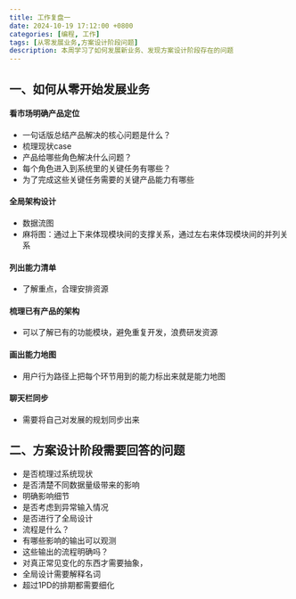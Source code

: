 ```yaml
---
title: 工作复盘一
date: 2024-10-19 17:12:00 +0800
categories: [编程, 工作]
tags: [从零发展业务,方案设计阶段问题]     
description: 本周学习了如何发展新业务、发现方案设计阶段存在的问题
---
```

## 一、如何从零开始发展业务
#### 看市场明确产品定位
- 一句话版总结产品解决的核心问题是什么？
- 梳理现状case
- 产品给哪些角色解决什么问题？
- 每个角色进入到系统里的关键任务有哪些？
- 为了完成这些关键任务需要的关键产品能力有哪些

#### 全局架构设计
- 数据流图
- 麻将图：通过上下来体现模块间的支撑关系，通过左右来体现模块间的并列关系

#### 列出能力清单
- 了解重点，合理安排资源

#### 梳理已有产品的架构 
- 可以了解已有的功能模块，避免重复开发，浪费研发资源

#### 画出能力地图
- 用户行为路径上把每个环节用到的能力标出来就是能力地图

#### 聊天栏同步
- 需要将自己对发展的规划同步出来

## 二、方案设计阶段需要回答的问题
- 是否梳理过系统现状
- 是否清楚不同数据量级带来的影响
- 明确影响细节
- 是否考虑到异常输入情况
- 是否进行了全局设计
- 流程是什么？
- 有哪些影响的输出可以观测
- 这些输出的流程明确吗？
- 对真正常见变化的东西才需要抽象，
- 全局设计需要解释名词
- 超过1PD的排期都需要细化
  